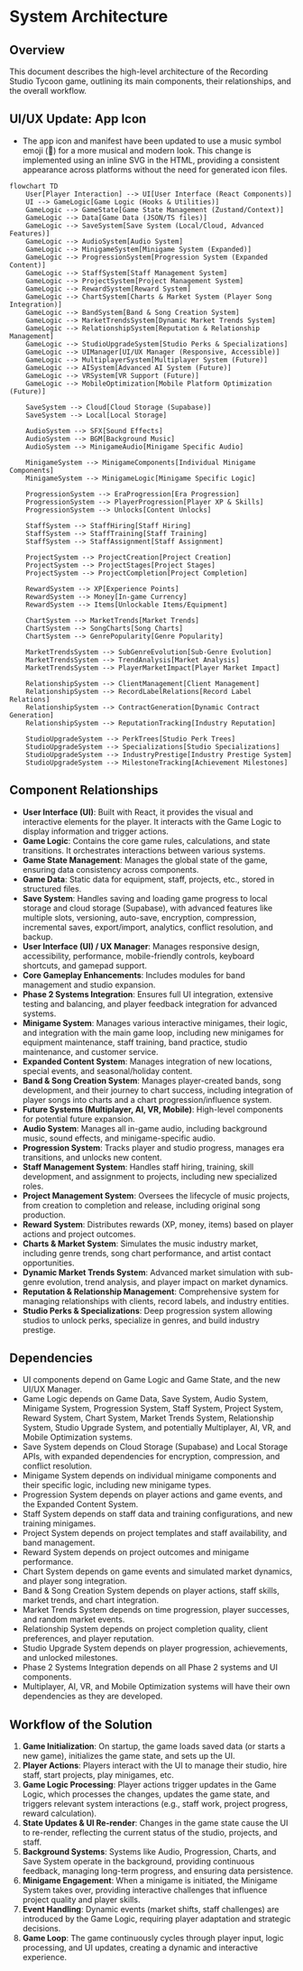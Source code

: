 # System Architecture

## Overview
This document describes the high-level architecture of the Recording Studio Tycoon game, outlining its main components, their relationships, and the overall workflow.

## UI/UX Update: App Icon

- The app icon and manifest have been updated to use a music symbol emoji (🎵) for a more musical and modern look. This change is implemented using an inline SVG in the HTML, providing a consistent appearance across platforms without the need for generated icon files.

```mermaid
flowchart TD
    User[Player Interaction] --> UI[User Interface (React Components)]
    UI --> GameLogic[Game Logic (Hooks & Utilities)]
    GameLogic --> GameState[Game State Management (Zustand/Context)]
    GameLogic --> Data[Game Data (JSON/TS files)]
    GameLogic --> SaveSystem[Save System (Local/Cloud, Advanced Features)]
    GameLogic --> AudioSystem[Audio System]
    GameLogic --> MinigameSystem[Minigame System (Expanded)]
    GameLogic --> ProgressionSystem[Progression System (Expanded Content)]
    GameLogic --> StaffSystem[Staff Management System]
    GameLogic --> ProjectSystem[Project Management System]
    GameLogic --> RewardSystem[Reward System]
    GameLogic --> ChartSystem[Charts & Market System (Player Song Integration)]
    GameLogic --> BandSystem[Band & Song Creation System]
    GameLogic --> MarketTrendsSystem[Dynamic Market Trends System]
    GameLogic --> RelationshipSystem[Reputation & Relationship Management]
    GameLogic --> StudioUpgradeSystem[Studio Perks & Specializations]
    GameLogic --> UIManager[UI/UX Manager (Responsive, Accessible)]
    GameLogic --> MultiplayerSystem[Multiplayer System (Future)]
    GameLogic --> AISystem[Advanced AI System (Future)]
    GameLogic --> VRSystem[VR Support (Future)]
    GameLogic --> MobileOptimization[Mobile Platform Optimization (Future)]

    SaveSystem --> Cloud[Cloud Storage (Supabase)]
    SaveSystem --> Local[Local Storage]

    AudioSystem --> SFX[Sound Effects]
    AudioSystem --> BGM[Background Music]
    AudioSystem --> MinigameAudio[Minigame Specific Audio]

    MinigameSystem --> MinigameComponents[Individual Minigame Components]
    MinigameSystem --> MinigameLogic[Minigame Specific Logic]

    ProgressionSystem --> EraProgression[Era Progression]
    ProgressionSystem --> PlayerProgression[Player XP & Skills]
    ProgressionSystem --> Unlocks[Content Unlocks]

    StaffSystem --> StaffHiring[Staff Hiring]
    StaffSystem --> StaffTraining[Staff Training]
    StaffSystem --> StaffAssignment[Staff Assignment]

    ProjectSystem --> ProjectCreation[Project Creation]
    ProjectSystem --> ProjectStages[Project Stages]
    ProjectSystem --> ProjectCompletion[Project Completion]

    RewardSystem --> XP[Experience Points]
    RewardSystem --> Money[In-game Currency]
    RewardSystem --> Items[Unlockable Items/Equipment]

    ChartSystem --> MarketTrends[Market Trends]
    ChartSystem --> SongCharts[Song Charts]
    ChartSystem --> GenrePopularity[Genre Popularity]

    MarketTrendsSystem --> SubGenreEvolution[Sub-Genre Evolution]
    MarketTrendsSystem --> TrendAnalysis[Market Analysis]
    MarketTrendsSystem --> PlayerMarketImpact[Player Market Impact]

    RelationshipSystem --> ClientManagement[Client Management]
    RelationshipSystem --> RecordLabelRelations[Record Label Relations]
    RelationshipSystem --> ContractGeneration[Dynamic Contract Generation]
    RelationshipSystem --> ReputationTracking[Industry Reputation]

    StudioUpgradeSystem --> PerkTrees[Studio Perk Trees]
    StudioUpgradeSystem --> Specializations[Studio Specializations]
    StudioUpgradeSystem --> IndustryPrestige[Industry Prestige System]
    StudioUpgradeSystem --> MilestoneTracking[Achievement Milestones]
```

## Component Relationships
- **User Interface (UI)**: Built with React, it provides the visual and interactive elements for the player. It interacts with the Game Logic to display information and trigger actions.
- **Game Logic**: Contains the core game rules, calculations, and state transitions. It orchestrates interactions between various systems.
- **Game State Management**: Manages the global state of the game, ensuring data consistency across components.
- **Game Data**: Static data for equipment, staff, projects, etc., stored in structured files.
- **Save System**: Handles saving and loading game progress to local storage and cloud storage (Supabase), with advanced features like multiple slots, versioning, auto-save, encryption, compression, incremental saves, export/import, analytics, conflict resolution, and backup.
- **User Interface (UI) / UX Manager**: Manages responsive design, accessibility, performance, mobile-friendly controls, keyboard shortcuts, and gamepad support.
- **Core Gameplay Enhancements**: Includes modules for band management and studio expansion.
- **Phase 2 Systems Integration**: Ensures full UI integration, extensive testing and balancing, and player feedback integration for advanced systems.
- **Minigame System**: Manages various interactive minigames, their logic, and integration with the main game loop, including new minigames for equipment maintenance, staff training, band practice, studio maintenance, and customer service.
- **Expanded Content System**: Manages integration of new locations, special events, and seasonal/holiday content.
- **Band & Song Creation System**: Manages player-created bands, song development, and their journey to chart success, including integration of player songs into charts and a chart progression/influence system.
- **Future Systems (Multiplayer, AI, VR, Mobile)**: High-level components for potential future expansion.
- **Audio System**: Manages all in-game audio, including background music, sound effects, and minigame-specific audio.
- **Progression System**: Tracks player and studio progress, manages era transitions, and unlocks new content.
- **Staff Management System**: Handles staff hiring, training, skill development, and assignment to projects, including new specialized roles.
- **Project Management System**: Oversees the lifecycle of music projects, from creation to completion and release, including original song production.
- **Reward System**: Distributes rewards (XP, money, items) based on player actions and project outcomes.
- **Charts & Market System**: Simulates the music industry market, including genre trends, song chart performance, and artist contact opportunities.
- **Dynamic Market Trends System**: Advanced market simulation with sub-genre evolution, trend analysis, and player impact on market dynamics.
- **Reputation & Relationship Management**: Comprehensive system for managing relationships with clients, record labels, and industry entities.
- **Studio Perks & Specializations**: Deep progression system allowing studios to unlock perks, specialize in genres, and build industry prestige.

## Dependencies
- UI components depend on Game Logic and Game State, and the new UI/UX Manager.
- Game Logic depends on Game Data, Save System, Audio System, Minigame System, Progression System, Staff System, Project System, Reward System, Chart System, Market Trends System, Relationship System, Studio Upgrade System, and potentially Multiplayer, AI, VR, and Mobile Optimization systems.
- Save System depends on Cloud Storage (Supabase) and Local Storage APIs, with expanded dependencies for encryption, compression, and conflict resolution.
- Minigame System depends on individual minigame components and their specific logic, including new minigame types.
- Progression System depends on player actions and game events, and the Expanded Content System.
- Staff System depends on staff data and training configurations, and new training minigames.
- Project System depends on project templates and staff availability, and band management.
- Reward System depends on project outcomes and minigame performance.
- Chart System depends on game events and simulated market dynamics, and player song integration.
- Band & Song Creation System depends on player actions, staff skills, market trends, and chart integration.
- Market Trends System depends on time progression, player successes, and random market events.
- Relationship System depends on project completion quality, client preferences, and player reputation.
- Studio Upgrade System depends on player progression, achievements, and unlocked milestones.
- Phase 2 Systems Integration depends on all Phase 2 systems and UI components.
- Multiplayer, AI, VR, and Mobile Optimization systems will have their own dependencies as they are developed.

## Workflow of the Solution
1. **Game Initialization**: On startup, the game loads saved data (or starts a new game), initializes the game state, and sets up the UI.
2. **Player Actions**: Players interact with the UI to manage their studio, hire staff, start projects, play minigames, etc.
3. **Game Logic Processing**: Player actions trigger updates in the Game Logic, which processes the changes, updates the game state, and triggers relevant system interactions (e.g., staff work, project progress, reward calculation).
4. **State Updates & UI Re-render**: Changes in the game state cause the UI to re-render, reflecting the current status of the studio, projects, and staff.
5. **Background Systems**: Systems like Audio, Progression, Charts, and Save System operate in the background, providing continuous feedback, managing long-term progress, and ensuring data persistence.
6. **Minigame Engagement**: When a minigame is initiated, the Minigame System takes over, providing interactive challenges that influence project quality and player skills.
7. **Event Handling**: Dynamic events (market shifts, staff challenges) are introduced by the Game Logic, requiring player adaptation and strategic decisions.
8. **Game Loop**: The game continuously cycles through player input, logic processing, and UI updates, creating a dynamic and interactive experience.
